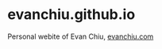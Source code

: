evanchiu.github.io
==================

Personal webite of Evan Chiu, [evanchiu.com](https://evanchiu.com)
